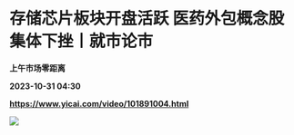 # 存储芯片板块开盘活跃 医药外包概念股集体下挫丨就市论市
**上午市场零距离**

**2023-10-31 04:30**

**https://www.yicai.com/video/101891004.html**

![](http://imgcdn.yicai.com/vms-new/2023/10/dd558935-ffb1-4eab-86a0-5463d641df0f_iiTr.jpg)
